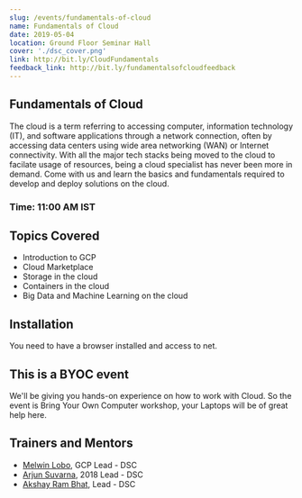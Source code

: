 ```yaml
---
slug: /events/fundamentals-of-cloud
name: Fundamentals of Cloud
date: 2019-05-04
location: Ground Floor Seminar Hall
cover: './dsc_cover.png'
link: http://bit.ly/CloudFundamentals
feedback_link: http://bit.ly/fundamentalsofcloudfeedback
---
```

## Fundamentals of Cloud
The cloud is a term referring to accessing computer, information technology (IT), and software applications through a network connection, often by accessing data centers using wide area networking (WAN) or Internet connectivity. With all the major tech stacks being moved to the cloud to facilate usage of resources, being a cloud specialist has never been more in demand. Come with us and learn the basics and fundamentals required to develop and deploy solutions on the cloud.
### Time: 11:00 AM IST

## Topics Covered
- Introduction to GCP
- Cloud Marketplace
- Storage in the cloud
- Containers in the cloud
- Big Data and Machine Learning on the cloud

## Installation
 You need to have a browser installed and access to net. 
## This is a BYOC event
We'll be giving you hands-on experience on how to work with Cloud. So the event is Bring Your Own Computer workshop, your Laptops will be of great help here.

## Trainers and Mentors
- [Melwin Lobo](https://github.com/melwinlobo18), GCP Lead - DSC
- [Arjun Suvarna](https://github.com/arjunsuvarna1), 2018 Lead - DSC
- [Akshay Ram Bhat](https://github.com/akshayrb22), Lead - DSC
